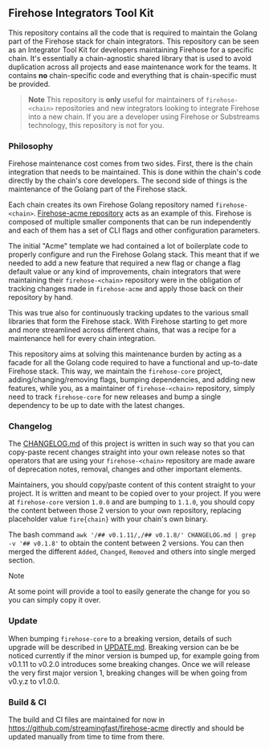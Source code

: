 ## Firehose Integrators Tool Kit

This repository contains all the code that is required to maintain the Golang part of the Firehose stack for chain integrators. This repository can be seen as an Integrator Tool Kit for developers maintaining Firehose for a specific chain. It's essentially a chain-agnostic shared library that is used to avoid duplication across all projects and ease maintenance work for the teams. It contains **no** chain-specific code and everything that is chain-specific must be provided.

> **Note** This repository is **only** useful for maintainers of `firehose-<chain>` repositories and new integrators looking to integrate Firehose into a new chain. If you are a developer using Firehose or Substreams technology, this repository is not for you.

### Philosophy

Firehose maintenance cost comes from two sides. First, there is the chain integration that needs to be maintained. This is done within the chain's code directly by the chain's core developers. The second side of things is the maintenance of the Golang part of the Firehose stack.

Each chain creates its own Firehose Golang repository named `firehose-<chain>`. [Firehose-acme repository](https://github.com/streamingfast/firehose-core/firehose-acme) acts as an example of this. Firehose is composed of multiple smaller components that can be run independently and each of them has a set of CLI flags and other configuration parameters.

The initial "Acme" template we had contained a lot of boilerplate code to properly configure and run the Firehose Golang stack. This meant that if we needed to add a new feature that required a new flag or change a flag default value or any kind of improvements, chain integrators that were maintaining their `firehose-<chain>` repository were in the obligation of tracking changes made in `firehose-acme` and apply those back on their repository by hand.

This was true also for continuously tracking updates to the various small libraries that form the Firehose stack. With Firehose starting to get more and more streamlined across different chains, that was a recipe for a maintenance hell for every chain integration.

This repository aims at solving this maintenance burden by acting as a facade for all the Golang code required to have a functional and up-to-date Firehose stack. This way, we maintain the `firehose-core` project, adding/changing/removing flags, bumping dependencies, and adding new features, while you, as a maintainer of `firehose-<chain>` repository, simply need to track `firehose-core` for new releases and bump a single dependency to be up to date with the latest changes.

### Changelog

The [CHANGELOG.md](./CHANGELOG.md) of this project is written in such way so that you can copy-paste recent changes straight into your own release notes so that operators that are using your `firehose-<chain>` repository are made aware of deprecation notes, removal, changes and other important elements.

Maintainers, you should copy/paste content of this content straight to your project. It is written and meant to be copied over to your project. If you were at `firehose-core` version `1.0.0` and are bumping to `1.1.0`, you should copy the content between those 2 version to your own repository, replacing placeholder value `fire{chain}` with your chain's own binary.

The bash command `awk '/## v0.1.11/,/## v0.1.8/' CHANGELOG.md | grep -v '## v0.1.8'` to obtain the content between 2 versions. You can then merged the different `Added`, `Changed`, `Removed` and others into single merged section.

> [!NOTE]
> At some point will provide a tool to easily generate the change for you so you can simply copy it over.

### Update

When bumping `firehose-core` to a breaking version, details of such upgrade will be described in [UPDATE.md](./UPDATE.md). Breaking version can be be noticed currently if the minor version is bumped up, for example going from v0.1.11 to v0.2.0 introduces some breaking changes. Once we will release the very first major version 1, breaking changes will be when going from v0.y.z to v1.0.0.

### Build & CI

The build and CI files are maintained for now in https://github.com/streamingfast/firehose-acme directly and should be updated manually from time to time from there.
